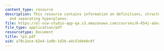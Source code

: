 ```yaml
---
content_type: resource
description: This resource contains information on definitions, structure of optima
  and separating hyperplanes.
file: https://ol-ocw-studio-app-qa.s3.amazonaws.com/courses/6-854j-advanced-algorithms-fall-2005/a70c2ace62e41a9b1d2ba4c53deb6c6f_lp1.pdf
file_type: application/pdf
resourcetype: Document
title: lp1.pdf
uid: a70c2ace-62e4-1a9b-1d2b-a4c53deb6c6f
---
```


